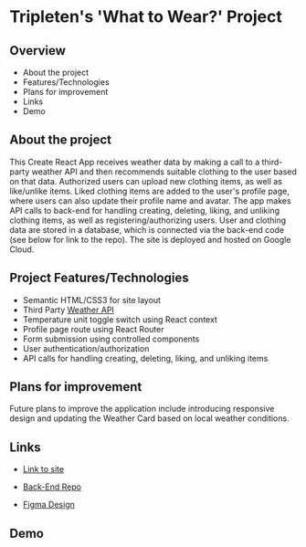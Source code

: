 # Tripleten's 'What to Wear?' Project

## Overview

- About the project
- Features/Technologies
- Plans for improvement
- Links
- Demo

## About the project

This Create React App receives weather data by making a call to a third-party weather API and then recommends suitable clothing to the user based on that data. Authorized users can upload new clothing items, as well as like/unlike items. Liked clothing items are added to the user's profile page, where users can also update their profile name and avatar. The app makes API calls to back-end for handling creating, deleting, liking, and unliking clothing items, as well as registering/authorizing users. User and clothing data are stored in a database, which is connected via the back-end code (see below for link to the repo). The site is deployed and hosted on Google Cloud. 

## Project Features/Technologies

- Semantic HTML/CSS3 for site layout
- Third Party [Weather API](https://openweathermap.org/api)
- Temperature unit toggle switch using React context
- Profile page route using React Router
- Form submission using controlled components
- User authentication/authorization 
- API calls for handling creating, deleting, liking, and unliking items

## Plans for improvement 

Future plans to improve the application include introducing responsive design and updating the Weather Card based on local weather conditions.

## Links

- [Link to site](https://www.wtwr.mnode.net/)

- [Back-End Repo](https://github.com/toriroe/se_project_express)

- [Figma Design](https://www.figma.com/file/DTojSwldenF9UPKQZd6RRb/Sprint-10%3A-WTWR)

## Demo
